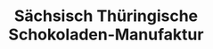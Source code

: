 ---
title: "Sächsisch Thüringische Schokoladen-Manufaktur"
url: /meerane/saechsisch-thueringische-schokoladen-manufaktur/
shop: Schokolade
---